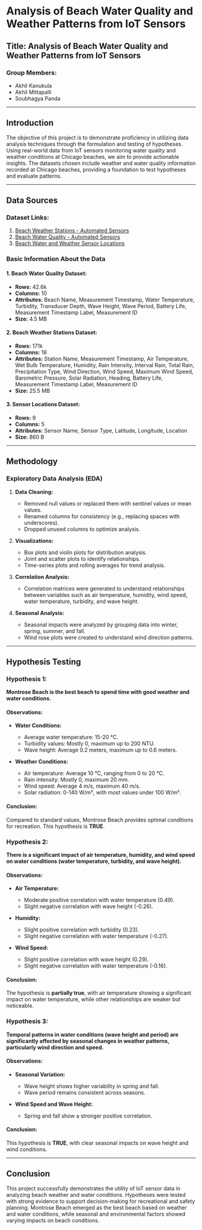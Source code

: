 # Analysis of Beach Water Quality and Weather Patterns from IoT Sensors

## Title: Analysis of Beach Water Quality and Weather Patterns from IoT Sensors

### Group Members:
- Akhil Kanukula
- Akhil Mittapalli
- Soubhagya Panda

---

## Introduction
The objective of this project is to demonstrate proficiency in utilizing data analysis techniques through the formulation and testing of hypotheses. Using real-world data from IoT sensors monitoring water quality and weather conditions at Chicago beaches, we aim to provide actionable insights. The datasets chosen include weather and water quality information recorded at Chicago beaches, providing a foundation to test hypotheses and evaluate patterns.

---

## Data Sources

### Dataset Links:
1. [Beach Weather Stations - Automated Sensors](https://catalog.data.gov/dataset/beach-weather-stations-automated-sensors)
2. [Beach Water Quality - Automated Sensors](https://catalog.data.gov/dataset/beach-water-quality-automated-sensors)
3. [Beach Water and Weather Sensor Locations](https://data.cityofchicago.org/Parks-Recreation/Beach-Water-and-Weather-Sensor-Locations/g3ip-u8rb/about_data)

### Basic Information About the Data
#### 1. Beach Water Quality Dataset:
- **Rows:** 42.6k
- **Columns:** 10
- **Attributes:** Beach Name, Measurement Timestamp, Water Temperature, Turbidity, Transducer Depth, Wave Height, Wave Period, Battery Life, Measurement Timestamp Label, Measurement ID
- **Size:** 4.5 MB

#### 2. Beach Weather Stations Dataset:
- **Rows:** 171k
- **Columns:** 18
- **Attributes:** Station Name, Measurement Timestamp, Air Temperature, Wet Bulb Temperature, Humidity, Rain Intensity, Interval Rain, Total Rain, Precipitation Type, Wind Direction, Wind Speed, Maximum Wind Speed, Barometric Pressure, Solar Radiation, Heading, Battery Life, Measurement Timestamp Label, Measurement ID
- **Size:** 25.5 MB

#### 3. Sensor Locations Dataset:
- **Rows:** 9
- **Columns:** 5
- **Attributes:** Sensor Name, Sensor Type, Latitude, Longitude, Location
- **Size:** 860 B

---

## Methodology

### Exploratory Data Analysis (EDA)
1. **Data Cleaning:**
   - Removed null values or replaced them with sentinel values or mean values.
   - Renamed columns for consistency (e.g., replacing spaces with underscores).
   - Dropped unused columns to optimize analysis.

2. **Visualizations:**
   - Box plots and violin plots for distribution analysis.
   - Joint and scatter plots to identify relationships.
   - Time-series plots and rolling averages for trend analysis.

3. **Correlation Analysis:**
   - Correlation matrices were generated to understand relationships between variables such as air temperature, humidity, wind speed, water temperature, turbidity, and wave height.

4. **Seasonal Analysis:**
   - Seasonal impacts were analyzed by grouping data into winter, spring, summer, and fall.
   - Wind rose plots were created to understand wind direction patterns.

---

## Hypothesis Testing

### Hypothesis 1:
**Montrose Beach is the best beach to spend time with good weather and water conditions.**

#### Observations:
- **Water Conditions:**
  - Average water temperature: 15-20 °C.
  - Turbidity values: Mostly 0, maximum up to 200 NTU.
  - Wave height: Average 0.2 meters, maximum up to 0.6 meters.

- **Weather Conditions:**
  - Air temperature: Average 10 °C, ranging from 0 to 20 °C.
  - Rain intensity: Mostly 0, maximum 20 mm.
  - Wind speed: Average 4 m/s, maximum 40 m/s.
  - Solar radiation: 0-140 W/m², with most values under 100 W/m².

#### Conclusion:
Compared to standard values, Montrose Beach provides optimal conditions for recreation. This hypothesis is **TRUE**.

### Hypothesis 2:
**There is a significant impact of air temperature, humidity, and wind speed on water conditions (water temperature, turbidity, and wave height).**

#### Observations:
- **Air Temperature:**
  - Moderate positive correlation with water temperature (0.49).
  - Slight negative correlation with wave height (-0.26).

- **Humidity:**
  - Slight positive correlation with turbidity (0.23).
  - Slight negative correlation with water temperature (-0.27).

- **Wind Speed:**
  - Slight positive correlation with wave height (0.29).
  - Slight negative correlation with water temperature (-0.16).

#### Conclusion:
The hypothesis is **partially true**, with air temperature showing a significant impact on water temperature, while other relationships are weaker but noticeable.

### Hypothesis 3:
**Temporal patterns in water conditions (wave height and period) are significantly affected by seasonal changes in weather patterns, particularly wind direction and speed.**

#### Observations:
- **Seasonal Variation:**
  - Wave height shows higher variability in spring and fall.
  - Wave period remains consistent across seasons.

- **Wind Speed and Wave Height:**
  - Spring and fall show a stronger positive correlation.

#### Conclusion:
This hypothesis is **TRUE**, with clear seasonal impacts on wave height and wind conditions.

---

## Conclusion
This project successfully demonstrates the utility of IoT sensor data in analyzing beach weather and water conditions. Hypotheses were tested with strong evidence to support decision-making for recreational and safety planning. Montrose Beach emerged as the best beach based on weather and water conditions, while seasonal and environmental factors showed varying impacts on beach conditions.

